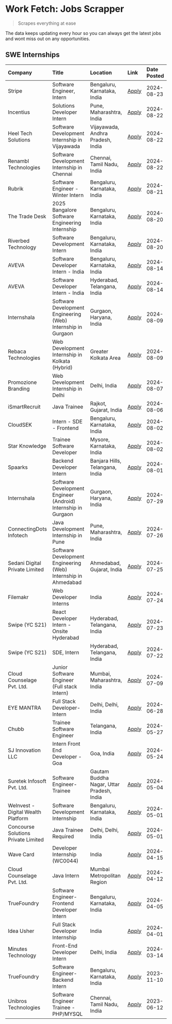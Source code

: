 # Work Fetch: Jobs Scrapper
> Scrapes everything at ease

The data keeps updating every hour so you can always get the latest jobs and wont miss out on any opportunities.

## SWE Internships
<!--START_SECTION:workfetch-->
| Company                             | Title                                                          | Location                                  | Link                                                                                                                                                                                                                                                                                           | Date Posted   |
|:------------------------------------|:---------------------------------------------------------------|:------------------------------------------|:-----------------------------------------------------------------------------------------------------------------------------------------------------------------------------------------------------------------------------------------------------------------------------------------------|:--------------|
| Stripe                              | Software Engineer, Intern                                      | Bengaluru, Karnataka, India               | [Apply](https://in.linkedin.com/jobs/view/software-engineer-intern-at-stripe-4008214242?position=5&pageNum=0&refId=tMDebcOP4ew8D5godUXIow%3D%3D&trackingId=9JWV0AoxdDrSwmYuFbfdlA%3D%3D&trk=public_jobs_jserp-result_search-card)                                                              | 2024-08-23    |
| Incentius                           | Solutions Developer Intern                                     | Pune, Maharashtra, India                  | [Apply](https://in.linkedin.com/jobs/view/solutions-developer-intern-at-incentius-4005695869?position=38&pageNum=0&refId=tMDebcOP4ew8D5godUXIow%3D%3D&trackingId=7TM5WZ8QtMXsVdVslJGhiw%3D%3D&trk=public_jobs_jserp-result_search-card)                                                        | 2024-08-22    |
| Heel Tech Solutions                 | Software Development Internship in Vijayawada                  | Vijayawada, Andhra Pradesh, India         | [Apply](https://in.linkedin.com/jobs/view/software-development-internship-in-vijayawada-at-heel-tech-solutions-4007906692?position=47&pageNum=0&refId=tMDebcOP4ew8D5godUXIow%3D%3D&trackingId=ugX0PTY2vIACDO8P02vT%2Fw%3D%3D&trk=public_jobs_jserp-result_search-card)                         | 2024-08-22    |
| Renambl Technologies                | Software Development Internship in Chennai                     | Chennai, Tamil Nadu, India                | [Apply](https://in.linkedin.com/jobs/view/software-development-internship-in-chennai-at-renambl-technologies-4007910299?position=58&pageNum=0&refId=tMDebcOP4ew8D5godUXIow%3D%3D&trackingId=%2BSrApHM7uFBlj2iq14o1jw%3D%3D&trk=public_jobs_jserp-result_search-card)                           | 2024-08-22    |
| Rubrik                              | Software Engineer - Winter Intern                              | Bengaluru, Karnataka, India               | [Apply](https://in.linkedin.com/jobs/view/software-engineer-winter-intern-at-rubrik-4006567784?position=30&pageNum=0&refId=tMDebcOP4ew8D5godUXIow%3D%3D&trackingId=5gEpPUVxWsRqYNth5WO53Q%3D%3D&trk=public_jobs_jserp-result_search-card)                                                      | 2024-08-21    |
| The Trade Desk                      | 2025 Bangalore Software Engineering Internship                 | Bengaluru, Karnataka, India               | [Apply](https://in.linkedin.com/jobs/view/2025-bangalore-software-engineering-internship-at-the-trade-desk-3987456531?position=9&pageNum=0&refId=tMDebcOP4ew8D5godUXIow%3D%3D&trackingId=pqOINiZ9U%2FrhjBzE5ASBcw%3D%3D&trk=public_jobs_jserp-result_search-card)                              | 2024-08-20    |
| Riverbed Technology                 | Software Development Intern                                    | Bengaluru, Karnataka, India               | [Apply](https://in.linkedin.com/jobs/view/software-development-intern-at-riverbed-technology-4004467559?position=50&pageNum=0&refId=tMDebcOP4ew8D5godUXIow%3D%3D&trackingId=N%2FnJ5hSu%2BQuOV5I2LcOn0Q%3D%3D&trk=public_jobs_jserp-result_search-card)                                         | 2024-08-20    |
| AVEVA                               | Software Developer Intern - India                              | Bengaluru, Karnataka, India               | [Apply](https://in.linkedin.com/jobs/view/software-developer-intern-india-at-aveva-3998279987?position=10&pageNum=0&refId=tMDebcOP4ew8D5godUXIow%3D%3D&trackingId=qF8pJm4GDlN%2BjxSBhKpUsw%3D%3D&trk=public_jobs_jserp-result_search-card)                                                     | 2024-08-14    |
| AVEVA                               | Software Developer Intern - India                              | Hyderabad, Telangana, India               | [Apply](https://in.linkedin.com/jobs/view/software-developer-intern-india-at-aveva-3998281598?position=13&pageNum=0&refId=tMDebcOP4ew8D5godUXIow%3D%3D&trackingId=SDAmCEqZ3M%2B05kh9F7jP5w%3D%3D&trk=public_jobs_jserp-result_search-card)                                                     | 2024-08-14    |
| Internshala                         | Software Development Engineering (Web) Internship in Gurgaon   | Gurgaon, Haryana, India                   | [Apply](https://in.linkedin.com/jobs/view/software-development-engineering-web-internship-in-gurgaon-at-internshala-3997620471?position=3&pageNum=0&refId=tMDebcOP4ew8D5godUXIow%3D%3D&trackingId=l1XQaRyOidWJZ3uvW28xCg%3D%3D&trk=public_jobs_jserp-result_search-card)                       | 2024-08-09    |
| Rebaca Technologies                 | Web Development Internship in Kolkata (Hybrid)                 | Greater Kolkata Area                      | [Apply](https://in.linkedin.com/jobs/view/web-development-internship-in-kolkata-hybrid-at-rebaca-technologies-3997621369?position=44&pageNum=0&refId=tMDebcOP4ew8D5godUXIow%3D%3D&trackingId=4n8nN9%2FJGdOolGQiDt0Big%3D%3D&trk=public_jobs_jserp-result_search-card)                          | 2024-08-09    |
| Promozione Branding                 | Web Development Internship in Delhi                            | Delhi, India                              | [Apply](https://in.linkedin.com/jobs/view/web-development-internship-in-delhi-at-promozione-branding-3995559880?position=26&pageNum=0&refId=tMDebcOP4ew8D5godUXIow%3D%3D&trackingId=lsVJxStbm6gWvgzh1qzr8Q%3D%3D&trk=public_jobs_jserp-result_search-card)                                     | 2024-08-07    |
| iSmartRecruit                       | Java Trainee                                                   | Rajkot, Gujarat, India                    | [Apply](https://in.linkedin.com/jobs/view/java-trainee-at-ismartrecruit-3992301825?position=35&pageNum=0&refId=tMDebcOP4ew8D5godUXIow%3D%3D&trackingId=Nqoy%2F5w3nH8nlYe%2FeK%2FGPQ%3D%3D&trk=public_jobs_jserp-result_search-card)                                                            | 2024-08-06    |
| CloudSEK                            | Intern - SDE - Frontend                                        | Bengaluru, Karnataka, India               | [Apply](https://in.linkedin.com/jobs/view/intern-sde-frontend-at-cloudsek-3991574495?position=25&pageNum=0&refId=tMDebcOP4ew8D5godUXIow%3D%3D&trackingId=t7VLYbLBy1RO2CRTuBzz6g%3D%3D&trk=public_jobs_jserp-result_search-card)                                                                | 2024-08-02    |
| Star Knowledge                      | Trainee Software Developer                                     | Mysore, Karnataka, India                  | [Apply](https://in.linkedin.com/jobs/view/trainee-software-developer-at-star-knowledge-3991516161?position=60&pageNum=0&refId=tMDebcOP4ew8D5godUXIow%3D%3D&trackingId=WNQ6dI6LnT0U0fwaXpdGiA%3D%3D&trk=public_jobs_jserp-result_search-card)                                                   | 2024-08-02    |
| Spaarks                             | Backend Developer Intern                                       | Banjara Hills, Telangana, India           | [Apply](https://in.linkedin.com/jobs/view/backend-developer-intern-at-spaarks-3990226465?position=32&pageNum=0&refId=tMDebcOP4ew8D5godUXIow%3D%3D&trackingId=z1l%2BtVKIfvioEHpFpm1Qcg%3D%3D&trk=public_jobs_jserp-result_search-card)                                                          | 2024-08-01    |
| Internshala                         | Software Development Engineer (Android) Internship in Gurgaon  | Gurgaon, Haryana, India                   | [Apply](https://in.linkedin.com/jobs/view/software-development-engineer-android-internship-in-gurgaon-at-internshala-3987153031?position=46&pageNum=0&refId=tMDebcOP4ew8D5godUXIow%3D%3D&trackingId=AXZNQNrpqm%2FnAhm%2Fncu%2BSQ%3D%3D&trk=public_jobs_jserp-result_search-card)               | 2024-07-29    |
| ConnectingDots Infotech             | Java Development Internship in Pune                            | Pune, Maharashtra, India                  | [Apply](https://in.linkedin.com/jobs/view/java-development-internship-in-pune-at-connectingdots-infotech-3983314097?position=39&pageNum=0&refId=tMDebcOP4ew8D5godUXIow%3D%3D&trackingId=JHgIaL1EnCk%2FfUftIrEYdg%3D%3D&trk=public_jobs_jserp-result_search-card)                               | 2024-07-26    |
| Sedani Digital Private Limited      | Software Development Engineering (Web) Internship in Ahmedabad | Ahmedabad, Gujarat, India                 | [Apply](https://in.linkedin.com/jobs/view/software-development-engineering-web-internship-in-ahmedabad-at-sedani-digital-private-limited-3985017980?position=18&pageNum=0&refId=tMDebcOP4ew8D5godUXIow%3D%3D&trackingId=Vfl78C85ScaAvpL9TPgZRA%3D%3D&trk=public_jobs_jserp-result_search-card) | 2024-07-25    |
| Filemakr                            | Web Developer Interns                                          | India                                     | [Apply](https://in.linkedin.com/jobs/view/web-developer-interns-at-filemakr-3981227003?position=42&pageNum=0&refId=tMDebcOP4ew8D5godUXIow%3D%3D&trackingId=BlfRHSBeVWXNJuE4q3d5gQ%3D%3D&trk=public_jobs_jserp-result_search-card)                                                              | 2024-07-24    |
| Swipe (YC S21)                      | React Developer Intern - Onsite Hyderabad                      | Hyderabad, Telangana, India               | [Apply](https://in.linkedin.com/jobs/view/react-developer-intern-onsite-hyderabad-at-swipe-yc-s21-3981326010?position=41&pageNum=0&refId=tMDebcOP4ew8D5godUXIow%3D%3D&trackingId=WxSX0eA9wahJhSj31lomPA%3D%3D&trk=public_jobs_jserp-result_search-card)                                        | 2024-07-23    |
| Swipe (YC S21)                      | SDE, Intern                                                    | Hyderabad, Telangana, India               | [Apply](https://in.linkedin.com/jobs/view/sde-intern-at-swipe-yc-s21-3980368092?position=59&pageNum=0&refId=tMDebcOP4ew8D5godUXIow%3D%3D&trackingId=UnAufxMKM7zY269JIAMesA%3D%3D&trk=public_jobs_jserp-result_search-card)                                                                     | 2024-07-22    |
| Cloud Counselage Pvt. Ltd.          | Junior Software Engineer (Full stack Intern)                   | Mumbai, Maharashtra, India                | [Apply](https://in.linkedin.com/jobs/view/junior-software-engineer-full-stack-intern-at-cloud-counselage-pvt-ltd-3967725851?position=20&pageNum=0&refId=tMDebcOP4ew8D5godUXIow%3D%3D&trackingId=eeiDYUyjp330eNj0%2FF%2FIzA%3D%3D&trk=public_jobs_jserp-result_search-card)                     | 2024-07-09    |
| EYE MANTRA                          | Full Stack Developer- Intern                                   | Delhi, Delhi, India                       | [Apply](https://in.linkedin.com/jobs/view/full-stack-developer-intern-at-eye-mantra-3960988037?position=54&pageNum=0&refId=tMDebcOP4ew8D5godUXIow%3D%3D&trackingId=sCi8yDzFOAxuNcxX7COKyA%3D%3D&trk=public_jobs_jserp-result_search-card)                                                      | 2024-06-28    |
| Chubb                               | Trainee Software Engineer                                      | Telangana, India                          | [Apply](https://in.linkedin.com/jobs/view/trainee-software-engineer-at-chubb-3955950075?position=34&pageNum=0&refId=tMDebcOP4ew8D5godUXIow%3D%3D&trackingId=hm7c3kEQnVP7Qy5sp4Lqrg%3D%3D&trk=public_jobs_jserp-result_search-card)                                                             | 2024-05-27    |
| SJ Innovation LLC                   | Intern Front End Developer - Goa                               | Goa, India                                | [Apply](https://in.linkedin.com/jobs/view/intern-front-end-developer-goa-at-sj-innovation-llc-3931678611?position=16&pageNum=0&refId=tMDebcOP4ew8D5godUXIow%3D%3D&trackingId=RgpXPNCZ2gs%2FlgmokMD%2BaQ%3D%3D&trk=public_jobs_jserp-result_search-card)                                        | 2024-05-24    |
| Suretek Infosoft Pvt. Ltd.          | Software Engineer-Trainee                                      | Gautam Buddha Nagar, Uttar Pradesh, India | [Apply](https://in.linkedin.com/jobs/view/software-engineer-trainee-at-suretek-infosoft-pvt-ltd-3916999948?position=45&pageNum=0&refId=tMDebcOP4ew8D5godUXIow%3D%3D&trackingId=e43lAjLUsuXipyY6wkumvg%3D%3D&trk=public_jobs_jserp-result_search-card)                                          | 2024-05-04    |
| WeInvest - Digital Wealth Platform  | Software Development Internship                                | Bengaluru, Karnataka, India               | [Apply](https://in.linkedin.com/jobs/view/software-development-internship-at-weinvest-digital-wealth-platform-3912867225?position=2&pageNum=0&refId=tMDebcOP4ew8D5godUXIow%3D%3D&trackingId=9DLcWeorP75rUj8F20h98Q%3D%3D&trk=public_jobs_jserp-result_search-card)                             | 2024-05-01    |
| Concourse Solutions Private Limited | Java Trainee Required                                          | Delhi, Delhi, India                       | [Apply](https://in.linkedin.com/jobs/view/java-trainee-required-at-concourse-solutions-private-limited-3912869388?position=15&pageNum=0&refId=tMDebcOP4ew8D5godUXIow%3D%3D&trackingId=6KH2jYDAm%2FuBR4z0cwkKmg%3D%3D&trk=public_jobs_jserp-result_search-card)                                 | 2024-05-01    |
| Wave Card                           | Developer Internship (WC0044)                                  | India                                     | [Apply](https://in.linkedin.com/jobs/view/developer-internship-wc0044-at-wave-card-3900079966?position=57&pageNum=0&refId=tMDebcOP4ew8D5godUXIow%3D%3D&trackingId=8%2BfIW6tEN9f7SlMaiDRDxQ%3D%3D&trk=public_jobs_jserp-result_search-card)                                                     | 2024-04-15    |
| Cloud Counselage Pvt. Ltd.          | Java Intern                                                    | Mumbai Metropolitan Region                | [Apply](https://in.linkedin.com/jobs/view/java-intern-at-cloud-counselage-pvt-ltd-3896025667?position=49&pageNum=0&refId=tMDebcOP4ew8D5godUXIow%3D%3D&trackingId=qQZ5FuuwwEB0lMpbHkTt7A%3D%3D&trk=public_jobs_jserp-result_search-card)                                                        | 2024-04-12    |
| TrueFoundry                         | Software Engineer- Frontend Developer Intern                   | Bengaluru, Karnataka, India               | [Apply](https://in.linkedin.com/jobs/view/software-engineer-frontend-developer-intern-at-truefoundry-3887320206?position=31&pageNum=0&refId=tMDebcOP4ew8D5godUXIow%3D%3D&trackingId=%2B%2BFzMdLQrAgoVIrFXqgBGw%3D%3D&trk=public_jobs_jserp-result_search-card)                                 | 2024-04-05    |
| Idea Usher                          | Full Stack Developer Internship                                | India                                     | [Apply](https://in.linkedin.com/jobs/view/full-stack-developer-internship-at-idea-usher-3879565540?position=28&pageNum=0&refId=tMDebcOP4ew8D5godUXIow%3D%3D&trackingId=ZTb4jyGko%2BzQRvfdic21fw%3D%3D&trk=public_jobs_jserp-result_search-card)                                                | 2024-04-01    |
| Minutes Technology                  | Front-End Developer Intern                                     | Delhi, India                              | [Apply](https://in.linkedin.com/jobs/view/front-end-developer-intern-at-minutes-technology-3853712549?position=24&pageNum=0&refId=tMDebcOP4ew8D5godUXIow%3D%3D&trackingId=KgE4JZD5mzgmAAoNtVtiXg%3D%3D&trk=public_jobs_jserp-result_search-card)                                               | 2024-03-14    |
| TrueFoundry                         | Software Engineer-Backend Intern                               | Bengaluru, Karnataka, India               | [Apply](https://in.linkedin.com/jobs/view/software-engineer-backend-intern-at-truefoundry-3779508170?position=51&pageNum=0&refId=tMDebcOP4ew8D5godUXIow%3D%3D&trackingId=J242cXnL%2FAgOcj%2FzvJUZLg%3D%3D&trk=public_jobs_jserp-result_search-card)                                            | 2023-11-10    |
| Unibros Technologies                | Software Engineer Trainee - PHP/MYSQL                          | Chennai, Tamil Nadu, India                | [Apply](https://in.linkedin.com/jobs/view/software-engineer-trainee-php-mysql-at-unibros-technologies-3656599241?position=55&pageNum=0&refId=tMDebcOP4ew8D5godUXIow%3D%3D&trackingId=xjhTgn9cvLGOckdJa7aFZg%3D%3D&trk=public_jobs_jserp-result_search-card)                                    | 2023-06-12    |
<!--END_SECTION:workfetch-->
